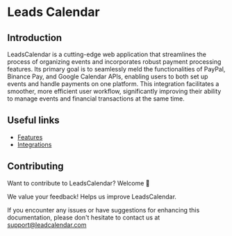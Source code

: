 # Leads Calendar

## Introduction

LeadsCalendar is a cutting-edge web application that streamlines the process of organizing events and incorporates robust payment processing features. Its primary goal is to seamlessly meld the functionalities of PayPal, Binance Pay, and Google Calendar APIs, enabling users to both set up events and handle payments on one platform. This integration facilitates a smoother, more efficient user workflow, significantly improving their ability to manage events and financial transactions at the same time.

## Useful links

- [Features](./features.md)
- [Integrations](./integrations.md)

## Contributing

Want to contribute to LeadsCalendar? Welcome 👋

We value your feedback! Helps us improve LeadsCalendar.

If you encounter any issues or have suggestions for enhancing this documentation, please don't hesitate to contact us at [support@leadcalendar.com](mailto:support@leadcalendar.com)
